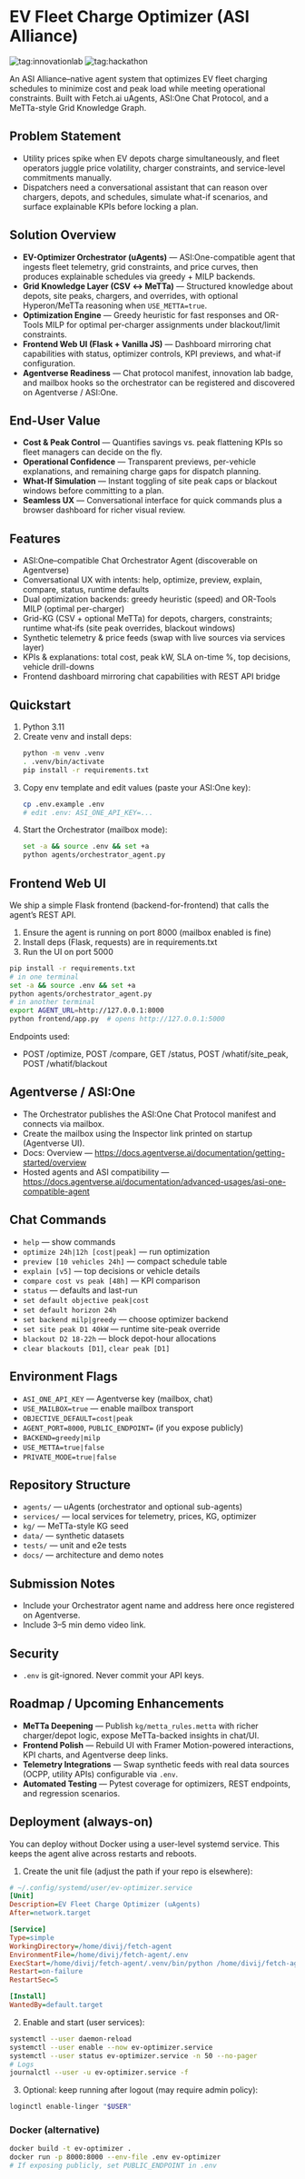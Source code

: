 # EV Fleet Charge Optimizer (ASI Alliance)

![tag:innovationlab](https://img.shields.io/badge/innovationlab-3D8BD3)
![tag:hackathon](https://img.shields.io/badge/hackathon-5F43F1)

An ASI Alliance–native agent system that optimizes EV fleet charging schedules to minimize cost and peak load while meeting operational constraints. Built with Fetch.ai uAgents, ASI:One Chat Protocol, and a MeTTa-style Grid Knowledge Graph.

## Problem Statement
- Utility prices spike when EV depots charge simultaneously, and fleet operators juggle price volatility, charger constraints, and service-level commitments manually.
- Dispatchers need a conversational assistant that can reason over chargers, depots, and schedules, simulate what-if scenarios, and surface explainable KPIs before locking a plan.

## Solution Overview
- **EV-Optimizer Orchestrator (uAgents)** — ASI:One-compatible agent that ingests fleet telemetry, grid constraints, and price curves, then produces explainable schedules via greedy + MILP backends.
- **Grid Knowledge Layer (CSV ↔ MeTTa)** — Structured knowledge about depots, site peaks, chargers, and overrides, with optional Hyperon/MeTTa reasoning when `USE_METTA=true`.
- **Optimization Engine** — Greedy heuristic for fast responses and OR-Tools MILP for optimal per-charger assignments under blackout/limit constraints.
- **Frontend Web UI (Flask + Vanilla JS)** — Dashboard mirroring chat capabilities with status, optimizer controls, KPI previews, and what-if configuration.
- **Agentverse Readiness** — Chat protocol manifest, innovation lab badge, and mailbox hooks so the orchestrator can be registered and discovered on Agentverse / ASI:One.

## End-User Value
- **Cost & Peak Control** — Quantifies savings vs. peak flattening KPIs so fleet managers can decide on the fly.
- **Operational Confidence** — Transparent previews, per-vehicle explanations, and remaining charge gaps for dispatch planning.
- **What-If Simulation** — Instant toggling of site peak caps or blackout windows before committing to a plan.
- **Seamless UX** — Conversational interface for quick commands plus a browser dashboard for richer visual review.

## Features
- ASI:One–compatible Chat Orchestrator Agent (discoverable on Agentverse)
- Conversational UX with intents: help, optimize, preview, explain, compare, status, runtime defaults
- Dual optimization backends: greedy heuristic (speed) and OR-Tools MILP (optimal per-charger)
- Grid-KG (CSV + optional MeTTa) for depots, chargers, constraints; runtime what‑ifs (site peak overrides, blackout windows)
- Synthetic telemetry & price feeds (swap with live sources via services layer)
- KPIs & explanations: total cost, peak kW, SLA on-time %, top decisions, vehicle drill-downs
- Frontend dashboard mirroring chat capabilities with REST API bridge

## Quickstart
1. Python 3.11
2. Create venv and install deps:
   ```bash
   python -m venv .venv
   . .venv/bin/activate
   pip install -r requirements.txt
   ```
3. Copy env template and edit values (paste your ASI:One key):
   ```bash
   cp .env.example .env
   # edit .env: ASI_ONE_API_KEY=...
   ```
4. Start the Orchestrator (mailbox mode):
   ```bash
   set -a && source .env && set +a
   python agents/orchestrator_agent.py
   ```


## Frontend Web UI

We ship a simple Flask frontend (backend-for-frontend) that calls the agent’s REST API.

1) Ensure the agent is running on port 8000 (mailbox enabled is fine)
2) Install deps (Flask, requests) are in requirements.txt
3) Run the UI on port 5000

```bash
pip install -r requirements.txt
# in one terminal
set -a && source .env && set +a
python agents/orchestrator_agent.py
# in another terminal
export AGENT_URL=http://127.0.0.1:8000
python frontend/app.py  # opens http://127.0.0.1:5000
```

Endpoints used:
- POST /optimize, POST /compare, GET /status, POST /whatif/site_peak, POST /whatif/blackout

## Agentverse / ASI:One
- The Orchestrator publishes the ASI:One Chat Protocol manifest and connects via mailbox.
- Create the mailbox using the Inspector link printed on startup (Agentverse UI).
- Docs: Overview — https://docs.agentverse.ai/documentation/getting-started/overview
- Hosted agents and ASI compatibility — https://docs.agentverse.ai/documentation/advanced-usages/asi-one-compatible-agent

## Chat Commands
- `help` — show commands
- `optimize 24h|12h [cost|peak]` — run optimization
- `preview [10 vehicles 24h]` — compact schedule table
- `explain [v5]` — top decisions or vehicle details
- `compare cost vs peak [48h]` — KPI comparison
- `status` — defaults and last-run
- `set default objective peak|cost`
- `set default horizon 24h`
- `set backend milp|greedy` — choose optimizer backend
- `set site peak D1 40kW` — runtime site-peak override
- `blackout D2 18-22h` — block depot-hour allocations
- `clear blackouts [D1]`, `clear peak [D1]`

## Environment Flags
- `ASI_ONE_API_KEY` — Agentverse key (mailbox, chat)
- `USE_MAILBOX=true` — enable mailbox transport
- `OBJECTIVE_DEFAULT=cost|peak`
- `AGENT_PORT=8000`, `PUBLIC_ENDPOINT=` (if you expose publicly)
- `BACKEND=greedy|milp`
- `USE_METTA=true|false`
- `PRIVATE_MODE=true|false`

## Repository Structure
- `agents/` — uAgents (orchestrator and optional sub-agents)
- `services/` — local services for telemetry, prices, KG, optimizer
- `kg/` — MeTTa-style KG seed
- `data/` — synthetic datasets
- `tests/` — unit and e2e tests
- `docs/` — architecture and demo notes

## Submission Notes
- Include your Orchestrator agent name and address here once registered on Agentverse.
- Include 3–5 min demo video link.

## Security
- `.env` is git-ignored. Never commit your API keys.

## Roadmap / Upcoming Enhancements
- **MeTTa Deepening** — Publish `kg/metta_rules.metta` with richer charger/depot logic, expose MeTTa-backed insights in chat/UI.
- **Frontend Polish** — Rebuild UI with Framer Motion-powered interactions, KPI charts, and Agentverse deep links.
- **Telemetry Integrations** — Swap synthetic feeds with real data sources (OCPP, utility APIs) configurable via `.env`.
- **Automated Testing** — Pytest coverage for optimizers, REST endpoints, and regression scenarios.

## Deployment (always-on)

You can deploy without Docker using a user-level systemd service. This keeps the agent alive across restarts and reboots.

1) Create the unit file (adjust the path if your repo is elsewhere):

```ini
# ~/.config/systemd/user/ev-optimizer.service
[Unit]
Description=EV Fleet Charge Optimizer (uAgents)
After=network.target

[Service]
Type=simple
WorkingDirectory=/home/divij/fetch-agent
EnvironmentFile=/home/divij/fetch-agent/.env
ExecStart=/home/divij/fetch-agent/.venv/bin/python /home/divij/fetch-agent/agents/orchestrator_agent.py
Restart=on-failure
RestartSec=5

[Install]
WantedBy=default.target
```

2) Enable and start (user services):

```bash
systemctl --user daemon-reload
systemctl --user enable --now ev-optimizer.service
systemctl --user status ev-optimizer.service -n 50 --no-pager
# Logs
journalctl --user -u ev-optimizer.service -f
```

3) Optional: keep running after logout (may require admin policy):

```bash
loginctl enable-linger "$USER"
```

### Docker (alternative)

```bash
docker build -t ev-optimizer .
docker run -p 8000:8000 --env-file .env ev-optimizer
# If exposing publicly, set PUBLIC_ENDPOINT in .env
```

